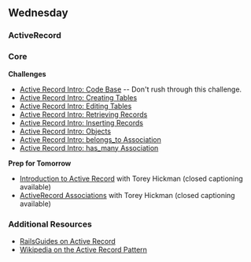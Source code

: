 ## Wednesday
### ActiveRecord

### Core

**Challenges**

- [Active Record Intro: Code Base](../../exercises/active-record-intro-code-base-challenge) -- Don't rush through this challenge.
- [Active Record Intro: Creating Tables](../../exercises/active-record-intro-creating-tables-challenge)
- [Active Record Intro: Editing Tables](../../exercises/active-record-intro-editing-tables-challenge)
- [Active Record Intro: Retrieving Records](../../exercises/active-record-intro-retrieving-records-challenge)
- [Active Record Intro: Inserting Records](../../exercises/active-record-intro-inserting-records-challenge)
- [Active Record Intro: Objects](../../exercises/active-record-intro-objects-challenge)
- [Active Record Intro: belongs_to Association](../../exercises/active-record-intro-belongs-to-association-challenge)
- [Active Record Intro: has_many Association](../../exercises/active-record-intro-has-many-association-challenge)

**Prep for Tomorrow**

- [Introduction to Active Record](https://talks.devmain_challenges.com/active-record-introduction) with Torey Hickman (closed captioning available)
- [ActiveRecord Associations](https://talks.devmain_challenges.com/active-record-associations-4) with Torey Hickman (closed captioning available)

### Additional Resources

- [RailsGuides on Active Record](http://guides.rubyonrails.org/active_record_querying.html)
- [Wikipedia on the Active Record Pattern](http://en.wikipedia.org/wiki/Active_record_pattern)
